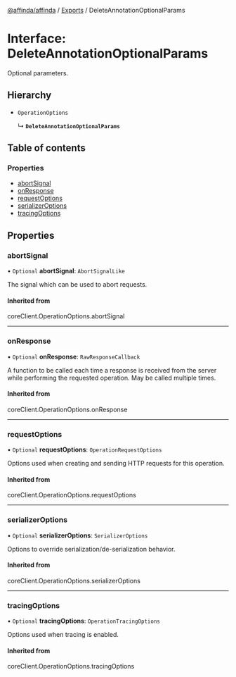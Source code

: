 [@affinda/affinda](../README.md) / [Exports](../modules.md) / DeleteAnnotationOptionalParams

# Interface: DeleteAnnotationOptionalParams

Optional parameters.

## Hierarchy

- `OperationOptions`

  ↳ **`DeleteAnnotationOptionalParams`**

## Table of contents

### Properties

- [abortSignal](DeleteAnnotationOptionalParams.md#abortsignal)
- [onResponse](DeleteAnnotationOptionalParams.md#onresponse)
- [requestOptions](DeleteAnnotationOptionalParams.md#requestoptions)
- [serializerOptions](DeleteAnnotationOptionalParams.md#serializeroptions)
- [tracingOptions](DeleteAnnotationOptionalParams.md#tracingoptions)

## Properties

### abortSignal

• `Optional` **abortSignal**: `AbortSignalLike`

The signal which can be used to abort requests.

#### Inherited from

coreClient.OperationOptions.abortSignal

___

### onResponse

• `Optional` **onResponse**: `RawResponseCallback`

A function to be called each time a response is received from the server
while performing the requested operation.
May be called multiple times.

#### Inherited from

coreClient.OperationOptions.onResponse

___

### requestOptions

• `Optional` **requestOptions**: `OperationRequestOptions`

Options used when creating and sending HTTP requests for this operation.

#### Inherited from

coreClient.OperationOptions.requestOptions

___

### serializerOptions

• `Optional` **serializerOptions**: `SerializerOptions`

Options to override serialization/de-serialization behavior.

#### Inherited from

coreClient.OperationOptions.serializerOptions

___

### tracingOptions

• `Optional` **tracingOptions**: `OperationTracingOptions`

Options used when tracing is enabled.

#### Inherited from

coreClient.OperationOptions.tracingOptions
